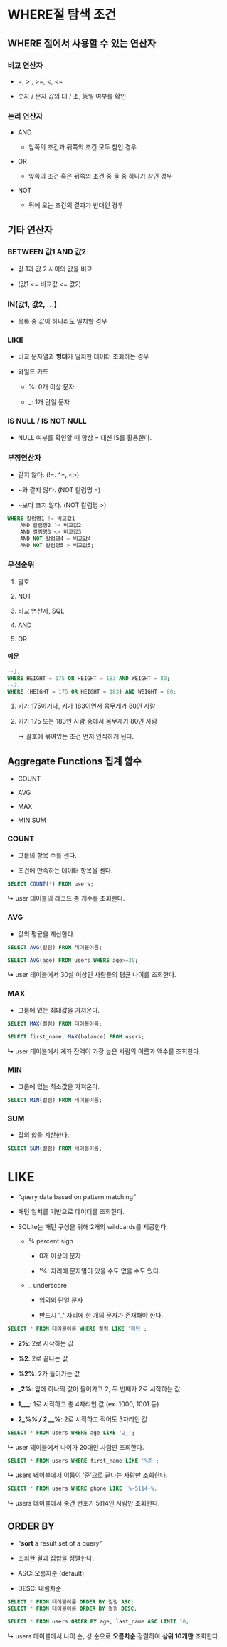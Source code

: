 # WHERE절 탐색 조건

## WHERE 절에서 사용할 수 있는 연산자

### 비교 연산자

* =, > , >=, <, <=

* 숫자 / 문자 값의 대 / 소, 동일 여부를 확인

### 논리 연산자

* AND
  
  * 앞쪽의 조건과 뒤쪽의 조건 모두 참인 경우

* OR
  
  * 앞쪽의 조건 혹은 뒤쪽의 조건 중 둘 중 하나가 참인 경우

* NOT
  
  * 뒤에 오는 조건의 결과가 반대인 경우 

## 기타 연산자

### BETWEEN  값1 AND 값2

* 값 1과 값 2 사이의 값을 비교

* (값1 <= 비교값 <= 값2)

### IN(값1, 값2, ...)

* 목록 중 값이 하나라도 일치할 경우

### LIKE

* 비교 문자열과 **형태**가 일치한 데이터 조회하는 경우

* 와일드 카드 
  
  * %: 0개 이상 문자
  
  * _: 1개 단일 문자

### IS NULL / IS NOT NULL

* NULL 여부를 확인할 때 항상 = 대신 IS를 활용한다. 

### 부정연산자

* 같지 않다. (!=. ^=, <>)

* ~와 같지 않다. (NOT 칼럼명 =)

* ~보다 크지 않다. (NOT 칼럼명 >)

```sql
WHERE 칼럼명1 != 비교값1
    AND 칼럼명2 ^= 비교값2
    AND 칼럼명3 <> 비교값3
    AND NOT 칼럼명4 = 비교값4
    AND NOT 칼럼명5 > 비교값5;
```

### 우선순위

1. 괄호

2. NOT

3. 비교 연산자, SQL

4. AND

5. OR

#### 예문

```sql
--1.
WHERE HEIGHT = 175 OR HEIGHT = 183 AND WEIGHT = 80;
--2.
WHERE (HEIGHT = 175 OR HEIGHT = 183) AND WEIGHT = 80;
```

1. 키가 175이거나, 키가 183이면서 몸무게가 80인 사람

2. 키가 175 또는 183인 사람 중에서 몸무게가 80인 사람
   
   ↳ 괄호에 묶여있는 조건 먼저 인식하게 된다. 

## Aggregate Functions 집계 함수

* COUNT

* AVG

* MAX 

* MIN SUM

### COUNT

* 그룹의 항목 수를 센다.

* 조건에 만족하는 데이터 항목을 센다.

```sql
SELECT COUNT(*) FROM users;
```

↳ user 테이블의 레코드 총 개수를 조회한다. 

### AVG

* 값의 평균을 계산한다. 

```sql
SELECT AVG(컬럼) FROM 테이블이름;
```

```sql
SELECT AVG(age) FROM users WHERE age>=30;
```

↳ user 테이블에서 30살 이상인 사람들의 평균 나이를 조회한다. 

### MAX

* 그룹에 있는 최대값을 가져온다. 

```sql
SELECT MAX(컬럼) FROM 테이블이름;
```

```sql
SELECT first_name, MAX(balance) FROM users;
```

↳ user 테이블에서 계좌 잔액이 가장 높은 사람의 이름과 액수를 조회한다. 

### MIN

* 그룹에 있는 최소값을 가져온다. 

```sql
SELECT MIN(컬럼) FROM 테이블이름;
```

### SUM

* 값의 합을 계산한다. 

```sql
SELECT SUM(컬럼) FROM 테이블이름;
```

# 

# LIKE

* “query data based on pattern matching”

* 패턴 일치를 기반으로 데이터를 조회한다. 

* SQLite는 패턴 구성을 위해 2개의 wildcards를 제공한다. 
  
  * % percent sign
    
    * 0개 이상의 문자
    
    * '%' 자리에 문자열이 있을 수도 없을 수도 있다. 
  
  * _ underscore
    
    * 임의의 단일 문자
    
    * 반드시 '_' 자리에 한 개의 문자가 존재해야 한다. 

```sql
SELECT * FROM 테이블이름 WHERE 컬럼 LIKE '패턴';
```

* **2%**: 2로 시작하는 값

* **%2**: 2로 끝나는 값 

* **%2%**:  2가 들어가는 값

* **_2%**:  앞에 하나의 값이 들어가고 2, 두 번째가 2로 시작하는 값

* **1___**: 1로 시작하고 총 4자리인 값 (ex. 1000, 1001 등)

* **2_%_% / 2_ __%**: 2로 시작하고 적어도 3자리인 값 

```sql
SELECT * FROM users WHERE age LIKE '2_';
```

↳ user 테이블에서 나이가 20대인 사람만 조회한다. 

```sql
SELECT * FROM users WHERE first_name LIKE '%준';
```

↳ users 테이블에서 이름이 ‘준’으로 끝나는 사람만 조회한다. 

```sql
SELECT * FROM users WHERE phone LIKE '%-5114-%;
```

↳ users 테이블에서 중간 번호가 5114인 사람만 조회한다.

## ORDER BY

* "**sort** a result set of a query”

* 조회한 결과 집합을 정렬한다. 

* ASC: 오름차순 (default)

* DESC: 내림차순 

```sql
SELECT * FROM 테이블이름 ORDER BY 컬럼 ASC;
SELECT * FROM 테이블이름 ORDER BY 컬럼 DESC;
```

```sql
SELECT * FROM users ORDER BY age, last_name ASC LIMIT 10;
```

↳ users 테이블에서 나이 순, 성 순으로 **오름차순** 정렬하여 **상위 10개만** 조회한다.
